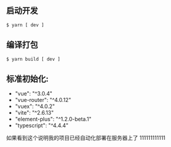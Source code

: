 ## 启动开发

```
$ yarn [ dev ]
```

## 编译打包

```
$ yarn build [ dev ]
```

## 标准初始化:

- "vue": "^3.0.4"
- "vue-router": "^4.0.12"
- "vuex": "^4.0.2"
- "vite": "^2.6.13"
- "element-plus": "^1.2.0-beta.1"
- "typescript": "^4.4.4"

如果看到这个说明我的项目已经自动化部署在服务器上了 111111111111
